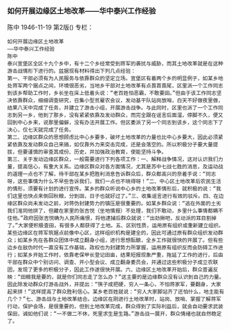 ### 如何开展边缘区土地改革——华中泰兴工作经验
陈中
1946-11-19
第2版()
专栏：

    如何开展边缘区土地改革
    ——华中泰兴工作经验
    陈中
    泰兴宣堡区全区十九个乡中，有十二个乡经常受到蒋军的袭扰与威胁，而其土地改革就是在这种游击战情形下进行的。兹据现有材料得出下列几点经验：
    第一、干部必须有为人民服务与依靠群众的坚定立场。宣堡区有着两个乡的明显例子，如某乡地处蒋军两个据点之间，环境很恶劣，当地乡干部对土地改革有点畏首畏尾，区里派一个工作同志到该乡帮助工作时，乡长坐在床上低着头说：“老百姓怕恶霸，不敢要田。”但由于该工作同志坚决依靠群众，细细调查研究，召集小型贫雇农会议，发动基干队站岗放哨，白天不好做夜里做，结果八天中完成了任务，并建立了游击小组，开展游击战争。与此同时，区里也派了一个工作同志到另一乡，他到了那乡，没有紧紧依靠及发动群众，而完全跟在谣言后面溜，停脚不久，便又回到中心乡来，说那里偏僻，没有办法开展工作。但区委派了另一个同志到该乡，这个同志下了决心，仅七天就完成了任务。
    第二、边缘区群众的思想顾虑比中心乡要多，破坏土地改革的力量也比中心乡要大，因此必须紧紧依靠及发动群众自己来搞，如仅靠外力来突击完成，还是会落空的。所以积极分子要大量提拔，但要谨慎的审查其成份、历史，并加强政治教育，使能坚持斗争。
    第三、关于发动边缘区群众，一般需要进行下列各项工作：一、解释战争情况，这对认识我们力量，提高信心，有重大关系。边缘区群众对各方面情况，尤其是苏中七战七胜的消息，及运动战的道理一点也不了解，待干部在某乡把胜利消息告诉群众后，群众都高兴的奈着手说：“同志呀，这些事情为什么不早些告诉我们，我们一点也不晓得呀！”二、中心区土地改革后农民生活的情形，须要有计划的进行宣传。某乡的群众听说中心乡的土地改革情形后，就积极的说：“我们这里也快点来倒回秋粮，分到田，日子也就好过了。”三、收集谣言进行有效的驳斥。四、在边缘区群众尚未发动之前，对蒋伪封建势力的镇压是很重要的。如某乡群众说：“逃在外面的土劣我们准同他拼了，但藏在家里的张吉悦（坐地情报）不处理，我们不敢动，乡里什么事情都瞒不住他。”政府因张吉悦确为人民所痛恨，将他逮捕后群众就说：“出劲揪吧，反动派的耳目割掉了。”大家便积极查田，有很多人都获得了土地。五、区别性质，运用原有组织或重新建立组织。某些边缘区在蒋军筑据点前像中心区，这样组织机构是建全的，因此可通过原有群众组织发动群众；如某乡先在各群众团体中成立翻身小组，进行思想酝酿，全乡工作就很快的开展了。但有些边乡在敌伪时代一直没有工作基础，政权也为封建势力所掌握，运用原有组织反而会防碍工作进行；如某乡开始工作时，依靠老保甲长登记田亩，结果短报现象严重，拖延了工作的进行，后由干部在群众中个别访问、调查、开小型会议、成立翻身委员会，并通过这些积极分子成立农联团，发现了更多的积极分子，因此工作遂很快开展。六、边缘区土地改革开始后，群众普遍反映：“田粮我是要的，就是你们同志走了怎么办？”这主要的是边缘群众没有认识到自己的力量。因此除发动群众打游击战外，并提出：“筷子成把硬，穷人一条心，不怕蒋家军，要翻身，大家起来拼！”这样提高了群众胜利信心。某乡老百姓就说：“穷人大家脚站齐了还怕什么，地主能有几个？”七、游击战与土地改革结合。边缘区在刚进行土地改革时，站岗、放哨、掌握了解蒋军行动，保护会场，是很重要的，但到土地改革完成，群众得到了实际利益后，就会自动要求武装保田，诚如他们说：“一不做二不休，死里求生是生路。”游击战一展开，群众情绪也就自然稳定了。

